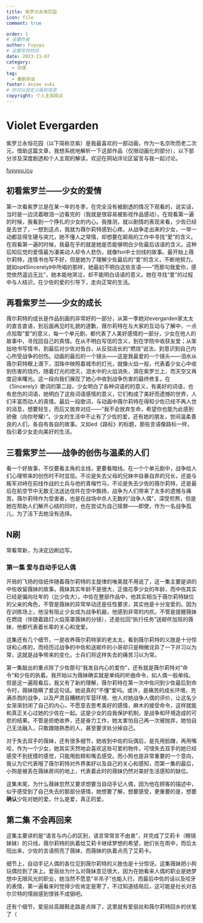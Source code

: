```yaml
---
title: 紫罗兰永恒花园
icon: file
comment: true

order: 1
# 设置作者
author: Fuyuyu
# 设置写作时间
date: 2023-11-07
category:
  - 动漫
tag:
  - 番剧杂谈
footer: Anime suki
# 你可以自定义版权信息
copyright: 个人主观观点
---
```


# Violet Evergarden

紫罗兰永恒花园（以下简称京紫）是我最喜欢的一部动画，作为一名京吹而老二次元，借助这篇文章，我想系统地解析一下这部作品（仅限动画化的部分），以下部分涉及深度剧透和个人主观的解读，欢迎在网站评论区留言与我一起讨论。

[fuyuyu.icu](https://fuyuyu.icu)

## 初看紫罗兰——少女的爱情

第一次看紫罗兰是在某一年的冬季，在完全没有被剧透的情况下观看的，说实话，当时是一边流着眼泪一边看完的（我就是很容易被影视作品感动）。在观看第一遍的时候，我看到一个挣扎的少女的内心。我推测，就以剧情的表现来看，少佐已经是去世了，一想到这点，我就为薇尔莉特感到心疼。从战争走出来的少女，一举一动都显得生硬与突兀，她不懂人之常情，却想要在邮局的工作中寻找“爱”的含义。在观看第一遍的时候，我最在乎的就是她是否能够明白少佐最后话语的含义。这种后知后觉的爱情最为凄美动人却令人悲伤，就像fsn中士剑线的故事。最开始上薇尔莉特，连情书也写不好，但是她为了理解少佐最后的“爱”的含义，不断地努力。就如op《Sincerely》中所唱的那样，她最初不明白这些言语——“而那句我爱你，感觉依然遥远无比”，她本能地哭泣，却不能明白话语的意义。她在寻找“爱”的过程中与人结识，在少佐的爱的引导下，走向正常的生活。

## 再看紫罗兰——少女的成长

薇尔莉特的成长是作品刻画的非常好的一部分，从第一季她对evergarden家太太的直言直语，到后面再见时礼貌的道歉，薇尔莉特在与大家的互动与了解中，一点点拾取“爱”的意义，每一个单元剧，都代表了人美好感情的一部分，少女在他人的故事中，寻找回自己的真情。在从不明白写信的含义，到在学院中收获友爱；从笨拙地书写情书，到最后对少佐对告白，从反驳店长的“燃烧”说法，到意识到自己内心所受战争的创伤。动画的最后的一个镜头——这是我最爱的一个镜头——泪水从薇尔莉特眼上滴下，泪珠中映照着城市的灯光，就像火焰一般，代表着少女心中收到伤害的烧灼，随着灯光的熄灭，泪水中的火焰消失，滴在紫罗兰上，而天空又再度迎来曙光。这一段向我们展现了她心中收到战争伤害的最终修复。在《Sincerely》歌词的第二段，少女明白了各种词语的的意义，有美好的词语，也有悲伤的词语，她明白了这些词语感情的意义，它们构成了美好而遗憾的世界，人们丰富而动人的真情。最后一段歌词，与动画中薇尔莉特在得知少佐已经不再人世的消息，想要轻生，而后又放弃对应——“我不会放弃生命，希望你也能为此感到骄傲（向你夸耀）”。少女的生活中不止有了少佐的爱，还有她的朋友，世间温柔善良的人们，各自有各自的故事。又如ed《路标》的标题，那些言语像路标一样，指引着少女走向美好的生活。

## 三看紫罗兰——战争的创伤与温柔的人们

看一个好故事，不仅要看主角的主线，更要看暗线。在一个个单元剧中，战争给人们心理带来的创伤时不时显现。不论是失去父母的兄妹中自暴自弃的兄长，还是与叛军对峙在前线作战的士兵与他的青梅竹马，不论是失去少佐的薇尔莉特，还是最后在航空节中无数无法送达信件在空中飘扬，战争为人们带来了太多的遗憾与痛苦。薇尔莉特作为受害者，也是在战场中杀人无数的“战争人偶”，深受煎熬，但是她在帮助人们解开心结的同时，也在尝试为自己赎罪——即使，作为一名战争孤儿，为了活下去她没有选择。

## N刷

常看常新，为决定边刷边写。

### 第一集 爱与自动手记人偶

开局的飞扬的信纸伴随着薇尔莉特的主旋律的唯美就不用说了，这一集主要是讲的中佐收留薇妹的故事。薇妹其实年龄不是很大，正值花季少女的年龄，而中佐其实已经是偏向壮年的（比少佐大）。中佐在整部作品中，他其实相当于薇尔莉特缺位的父亲的角色，不管是薇妹的异常举动还是任性要求，其实他是十分宠爱的。因为在训练场上，他没有阻止少女成为战争机器，他感到非常的内疚。不管是提醒薇妹在燃烧（伴随着路灯火焰笼罩薇妹的分镜），还是拉回“执行任务”送邮件加班的薇妹，他都代表着长辈的关心和宠爱。

这集还有几个细节，一是收养薇尔莉特家的老太太，看到薇尔莉特的义肢是十分惊讶和心疼的，而经历过战争的中佐和送邮件的小哥却只是稍微诧异了一下并习以为常，这就是战争带来的变化，士兵们将这样失去的痛苦习以为常。

第一集敲出的重点除了少佐那句“我发自内心的爱你”，还有就是薇尔莉特对“命令”和少佐的执着。我开始以为薇妹确实就是单纯的听曲命令，如人偶一般单纯，但是这一遍观看后，我又有了新的理解，薇尔莉特在第一次中佐问到少佐最后到命令时，薇妹隐瞒了爱这句话。她说真的“不懂”爱吗。或许，是痛苦的成长环境，充满杀戮的战争，以及严肃且糟糕的军营环境、他人对她战争人偶的评价，让这名少女渐渐封闭了自己的内心，不愿意去思考美好的感情，麻木的接受命令，这样就能和真正关心过她的少佐在一起。这是少女的自我保护机制，是战争和环境造成的可悲的结果。不管是拒绝收养，还是奋力工作，她太害怕自己再一次被抛弃，她怕自己无法融入，只敢跟随熟悉的人，甚至要求处分掉自己。

对于失去双手的薇妹，还有很多细节，她收到中佐的玩偶后，是先用脸蹭，再用嘴咬，作为一个少女，她其实天然地会喜欢这些可爱的物件，可惜失去双手的她已经感受不到抚摸的感觉，只能用脸颊和嘴去感受。而小狗也是非常重要的一个意向，我认为它代表哦了薇尔莉特对外界美好以及自己的关心和感知，而第一集的最后，小狗是被丢在薇妹房间的地上，代表着此时的薇妹仍然对美好生活感知的缺位。

这集末尾，为什么薇妹忽然又要求想要当自动手记人偶，因为他在顾客的描述中，似乎感受到了自己失去的那部分感情，她想要了解，想要感受，更重要的是，想要**确认**少佐对她的爱。什么是爱，真正的爱。

## 第二集 不会再回来

这集主要讲的是“语言与内心的区别，语言常常言不由衷”，并完成了艾莉卡（眼镜妹妹）的只线，薇尔莉特的执着给艾莉卡继续梦想的希望，她们长在雨中，而后太阳出来，少佐的言语照亮了薇妹，而薇妹的执着点亮了艾莉卡。

细节上，自动手记人偶的各位见到薇尔莉特的义肢也是十分惊讶。这集薇妹把小狗玩偶捡到了床上。爱丽丝为什么对薇妹意见很大，因为在她看来人偶的职业是她梦想中无限风光的职业，她当然不愿意“半吊子”也能入行。而最后中佐的话以及咬牙的表情，第一遍看来时觉得少佐肯定是寄了，不过知道结局后，这可能是社长对吉尔贝特的懦弱感到恨铁不成钢吧。

还有个细节，爱丽丝高跟鞋走路差点摔了，这里就有爱丽丝和薇尔莉特回乡的伏笔了（